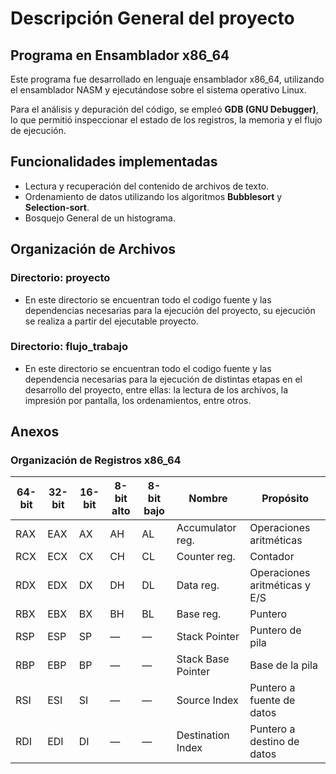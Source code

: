 # Descripción General del proyecto

## Programa en Ensamblador x86_64
Este programa fue desarrollado en lenguaje ensamblador x86_64, utilizando el ensamblador NASM y ejecutándose sobre el sistema operativo Linux.  

Para el análisis y depuración del código, se empleó **GDB (GNU Debugger)**, lo que permitió inspeccionar el estado de los registros, la memoria y el flujo de ejecución.  

## Funcionalidades implementadas

- Lectura y recuperación del contenido de archivos de texto.
- Ordenamiento de datos utilizando los algoritmos **Bubblesort** y **Selection-sort**.
- Bosquejo General de un histograma.

## Organización de Archivos

### Directorio: proyecto
- En este directorio se encuentran todo el codigo fuente y las dependencias necesarias para la ejecución del proyecto, su ejecución se realiza a partir del ejecutable proyecto.

### Directorio: flujo_trabajo
- En este directorio se encuentran todo el codigo fuente y las dependencia necesarias para la ejecución de distintas etapas en el desarrollo del proyecto, entre ellas: la lectura de los archivos, la impresión por pantalla, los ordenamientos, entre otros.


## Anexos
### Organización de Registros x86_64  

| **64-bit** | **32-bit** | **16-bit** | **8-bit alto** | **8-bit bajo** | **Nombre**            | **Propósito**                                |
|------------------|------------------|-----------------|----------------------|----------------------|-----------------------|----------------------------------------------|
| RAX              | EAX              | AX              | AH                   | AL                   | Accumulator reg.      | Operaciones aritméticas                      |
| RCX              | ECX              | CX              | CH                   | CL                   | Counter reg.          | Contador                                     |
| RDX              | EDX              | DX              | DH                   | DL                   | Data reg.             | Operaciones aritméticas y E/S                |
| RBX              | EBX              | BX              | BH                   | BL                   | Base reg.             | Puntero                                      |
| RSP              | ESP              | SP              | —                    | —                    | Stack Pointer         | Puntero de pila                              |
| RBP              | EBP              | BP              | —                    | —                    | Stack Base Pointer    | Base de la pila                              |
| RSI              | ESI              | SI              | —                    | —                    | Source Index          | Puntero a fuente de datos                    |
| RDI              | EDI              | DI              | —                    | —                    | Destination Index     | Puntero a destino de datos                   |
